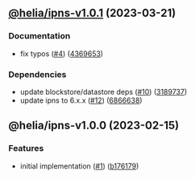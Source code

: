 ## [@helia/ipns-v1.0.1](https://github.com/ipfs/helia-ipns/compare/@helia/ipns-v1.0.0...@helia/ipns-v1.0.1) (2023-03-21)


### Documentation

* fix typos ([#4](https://github.com/ipfs/helia-ipns/issues/4)) ([4369653](https://github.com/ipfs/helia-ipns/commit/4369653892d1434b9519f8f7f93371ae4531bc21))


### Dependencies

* update blockstore/datastore deps ([#10](https://github.com/ipfs/helia-ipns/issues/10)) ([3189737](https://github.com/ipfs/helia-ipns/commit/3189737040a9dfe631e1d07f7f884ff19b873f17))
* update ipns to 6.x.x ([#12](https://github.com/ipfs/helia-ipns/issues/12)) ([6866638](https://github.com/ipfs/helia-ipns/commit/6866638830f32442f9cfeadbde795e74b0865e00))

## @helia/ipns-v1.0.0 (2023-02-15)


### Features

* initial implementation ([#1](https://github.com/ipfs/helia-ipns/issues/1)) ([b176179](https://github.com/ipfs/helia-ipns/commit/b1761795f023e9150201e41f0b9e2c3021425f26))
